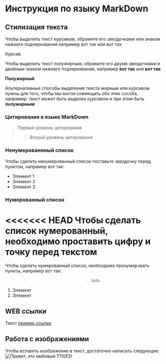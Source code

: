 # Инструкция по языку MarkDown

## Стилизация текста
Чтобы выделить текст курсивом, обрамите его звездочками или знаком нижнего подчеркивания например *вот так* или _вот так_

*Курсив.*

Чтобы выделить текст полужирным, обрамите его двумя звездочками и двойным знаком нижнего подчеркивания, например **вот так** или __вот так__

**Полужирный**

Альтернативные способы выделения текста жирным или курсивом нужны для того, чтобы мы могли совмещать обо этих сособа, например: _текст может быть выделен курсивом и при этом быть **полужирным**_

### Цитирование в языке MarkDown

> Первый уровень цитирования
>> Второй уровень цитирования

### Ненумерованнный список
Чтобы сделать ненумерованный список поставьте звездочку перед пунктом, например вот так:
* Элемент 1
* Элемент 2
* Элемент 3

### Нумерованный список
<<<<<<< HEAD
Чтобы сделать список нумерованный, необходимо проставить цифру и точку перед текстом
=======
Чтобы сделать нумерованный список, необходимо пронумеровать пункты, например вот так:
>>>>>>> lists
1. Элемент
2. Элемент

## WEB ссылки
Текст  [пример ссылки](http.example.com "Всыплывающая подсказка")

## Работа с изображениями

Чтобы вставить изображение в текст, достаточно написать следующее: ![Привет, это имбовый T110E5!](Т110E5.jpg)
